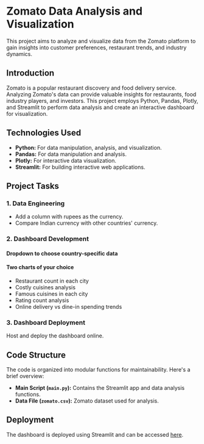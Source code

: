 # Zomato Data Analysis and Visualization


This project aims to analyze and visualize data from the Zomato platform to gain insights into customer preferences, restaurant trends, and industry dynamics.


## Introduction

Zomato is a popular restaurant discovery and food delivery service. Analyzing Zomato's data can provide valuable insights for restaurants, food industry players, and investors. This project employs Python, Pandas, Plotly, and Streamlit to perform data analysis and create an interactive dashboard for visualization.

## Technologies Used

- **Python:** For data manipulation, analysis, and visualization.
- **Pandas:** For data manipulation and analysis.
- **Plotly:** For interactive data visualization.
- **Streamlit:** For building interactive web applications.

## Project Tasks

### 1. Data Engineering

- Add a column with rupees as the currency.
- Compare Indian currency with other countries' currency.

### 2. Dashboard Development

#### Dropdown to choose country-specific data
#### Two charts of your choice
- Restaurant count in each city
- Costly cuisines analysis
- Famous cuisines in each city
- Rating count analysis
- Online delivery vs dine-in spending trends

### 3. Dashboard Deployment

Host and deploy the dashboard online.

## Code Structure

The code is organized into modular functions for maintainability. Here's a brief overview:

- **Main Script (`main.py`):** Contains the Streamlit app and data analysis functions.
- **Data File (`zomato.csv`):** Zomato dataset used for analysis.

## Deployment

The dashboard is deployed using Streamlit and can be accessed [here](https://sathish-zomato-data-analysis-and.onrender.com).


